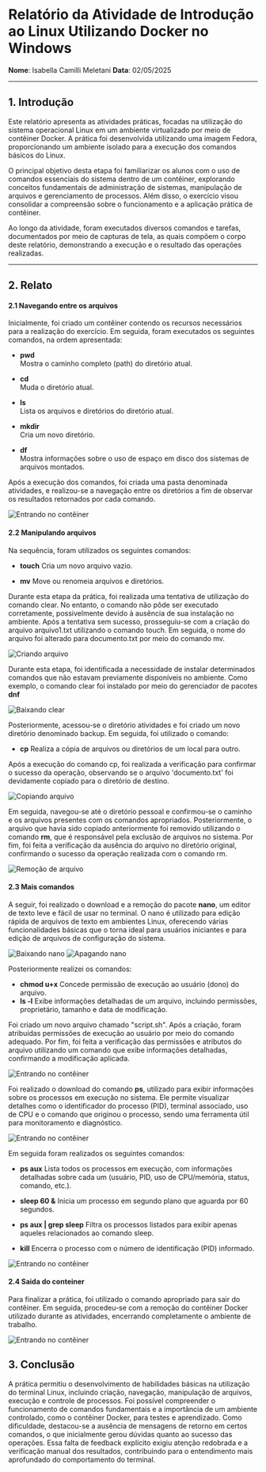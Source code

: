 # Relatório da Atividade de Introdução ao Linux Utilizando Docker no Windows

**Nome**: Isabella Camilli Meletani
**Data**: 02/05/2025

---

## 1. Introdução
Este relatório apresenta as atividades práticas, focadas na utilização do sistema operacional Linux em um ambiente virtualizado por meio de contêiner Docker. A prática foi desenvolvida utilizando uma imagem Fedora, proporcionando um ambiente isolado para a execução dos comandos básicos do Linux.

O principal objetivo desta etapa foi familiarizar os alunos com o uso de comandos essenciais do sistema dentro de um contêiner, explorando conceitos fundamentais de administração de sistemas, manipulação de arquivos e gerenciamento de processos. Além disso, o exercício visou consolidar a compreensão sobre o funcionamento e a aplicação prática de contêiner.

Ao longo da atividade, foram executados diversos comandos e tarefas, documentados por meio de capturas de tela, as quais compõem o corpo deste relatório, demonstrando a execução e o resultado das operações realizadas.

---

## 2. Relato

#### 2.1 Navegando entre os arquivos

Inicialmente, foi criado um contêiner contendo os recursos necessários para a realização do exercício. Em seguida, foram executados os seguintes comandos, na ordem apresentada:

- **pwd**  
  Mostra o caminho completo (path) do diretório atual.

- **cd**  
  Muda o diretório atual.

- **ls**  
  Lista os arquivos e diretórios do diretório atual.

- **mkdir**  
  Cria um novo diretório.

- **df**  
  Mostra informações sobre o uso de espaço em disco dos sistemas de arquivos montados.

Após a execução dos comandos, foi criada uma pasta denominada atividades, e realizou-se a navegação entre os diretórios a fim de observar os resultados retornados por cada comando.

![Entrando no contêiner](Imagens/img1.png)

#### 2.2 Manipulando arquivos

Na sequência, foram utilizados os seguintes comandos:

- **touch**
  Cria um novo arquivo vazio.

- **mv**
  Move ou renomeia arquivos e diretórios.

Durante esta etapa da prática, foi realizada uma tentativa de utilização do comando clear. No entanto, o comando não pôde ser executado corretamente, possivelmente devido à ausência de sua instalação no ambiente. Após a tentativa sem sucesso, prosseguiu-se com a criação do arquivo arquivo1.txt utilizando o comando touch. Em seguida, o nome do arquivo foi alterado para documento.txt por meio do comando mv.

![Criando arquivo](Imagens/img2.png)

Durante esta etapa, foi identificada a necessidade de instalar determinados comandos que não estavam previamente disponíveis no ambiente. Como exemplo, o comando clear foi instalado por meio do gerenciador de pacotes **dnf**

![Baixando clear](Imagens/img3.png)

Posteriormente, acessou-se o diretório atividades e foi criado um novo diretório denominado backup. Em seguida, foi utilizado o comando:

- **cp**
  Realiza a cópia de arquivos ou diretórios de um local para outro.

Após a execução do comando cp, foi realizada a verificação para confirmar o sucesso da operação, observando se o arquivo 'documento.txt' foi devidamente copiado para o diretório de destino. 

![Copiando arquivo](Imagens/img4.png)

Em seguida, navegou-se até o diretório pessoal e confirmou-se o caminho e os arquivos presentes com os comandos apropriados.
Posteriormente, o arquivo que havia sido copiado anteriormente foi removido utilizando o comando **rm**, que é responsável pela exclusão de arquivos no sistema.
Por fim, foi feita a verificação da ausência do arquivo no diretório original, confirmando o sucesso da operação realizada com o comando rm.

![Remoção de arquivo](Imagens/img5.png)

#### 2.3 Mais comandos

A seguir, foi realizado o download e a remoção do pacote **nano**, um editor de texto leve e fácil de usar no terminal. O nano é utilizado para edição rápida de arquivos de texto em ambientes Linux, oferecendo várias funcionalidades básicas que o torna ideal para usuários iniciantes e para edição de arquivos de configuração do sistema.

![Baixando nano](Imagens/img6.png)
![Apagando nano](Imagens/img7.png)

Posteriormente realizei os comandos:
- **chmod u+x**
  Concede permissão de execução ao usuário (dono) do arquivo.
- **ls -l**
  Exibe informações detalhadas de um arquivo, incluindo permissões, proprietário, tamanho e data de modificação.

Foi criado um novo arquivo chamado "script.sh". Após a criação, foram atribuídas permissões de execução ao usuário por meio do comando adequado. Por fim, foi feita a verificação das permissões e atributos do arquivo utilizando um comando que exibe informações detalhadas, confirmando a modificação aplicada.

![Entrando no contêiner](Imagens/img8.png)

Foi realizado o download do comando **ps**, utilizado para exibir informações sobre os processos em execução no sistema. Ele permite visualizar detalhes como o identificador do processo (PID), terminal associado, uso de CPU e o comando que originou o processo, sendo uma ferramenta útil para monitoramento e diagnóstico.

![Entrando no contêiner](Imagens/img9.png)

Em seguida foram realizados os seguintes comandos:
- **ps aux**
  Lista todos os processos em execução, com informações detalhadas sobre cada um (usuário, PID, uso de CPU/memória, status, comando, etc.).

- **sleep 60 &**
  Inicia um processo em segundo plano que aguarda por 60 segundos.

- **ps aux | grep sleep**
  Filtra os processos listados para exibir apenas aqueles relacionados ao comando sleep.

- **kill <PID>**
  Encerra o processo com o número de identificação (PID) informado.

![Entrando no contêiner](Imagens/img10.png)

#### 2.4 Saida do conteiner

Para finalizar a prática, foi utilizado o comando apropriado para sair do contêiner. Em seguida, procedeu-se com a remoção do contêiner Docker utilizado durante as atividades, encerrando completamente o ambiente de trabalho.

![Entrando no contêiner](Imagens/img11.png)

## 3. Conclusão

A prática permitiu o desenvolvimento de habilidades básicas na utilização do terminal Linux, incluindo criação, navegação, manipulação de arquivos, execução e controle de processos. Foi possível compreender o funcionamento de comandos fundamentais e a importância de um ambiente controlado, como o contêiner Docker, para testes e aprendizado. Como dificuldade, destacou-se a ausência de mensagens de retorno em certos comandos, o que inicialmente gerou dúvidas quanto ao sucesso das operações. Essa falta de feedback explícito exigiu atenção redobrada e a verificação manual dos resultados, contribuindo para o entendimento mais aprofundado do comportamento do terminal.
